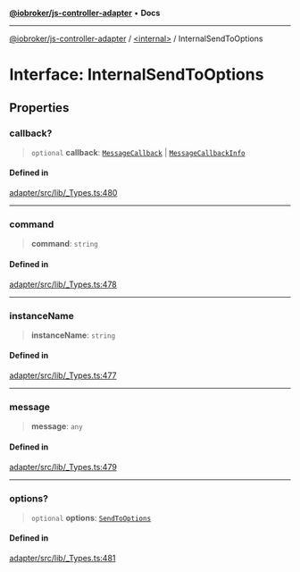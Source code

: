 [**@iobroker/js-controller-adapter**](../../README.md) • **Docs**

***

[@iobroker/js-controller-adapter](../../globals.md) / [\<internal\>](../README.md) / InternalSendToOptions

# Interface: InternalSendToOptions

## Properties

### callback?

> `optional` **callback**: [`MessageCallback`](../type-aliases/MessageCallback.md) \| [`MessageCallbackInfo`](MessageCallbackInfo.md)

#### Defined in

[adapter/src/lib/\_Types.ts:480](https://github.com/ioBroker/ioBroker.js-controller/blob/8896efebaa940f64d52c1c649e1e7f7a5500873b/packages/adapter/src/lib/_Types.ts#L480)

***

### command

> **command**: `string`

#### Defined in

[adapter/src/lib/\_Types.ts:478](https://github.com/ioBroker/ioBroker.js-controller/blob/8896efebaa940f64d52c1c649e1e7f7a5500873b/packages/adapter/src/lib/_Types.ts#L478)

***

### instanceName

> **instanceName**: `string`

#### Defined in

[adapter/src/lib/\_Types.ts:477](https://github.com/ioBroker/ioBroker.js-controller/blob/8896efebaa940f64d52c1c649e1e7f7a5500873b/packages/adapter/src/lib/_Types.ts#L477)

***

### message

> **message**: `any`

#### Defined in

[adapter/src/lib/\_Types.ts:479](https://github.com/ioBroker/ioBroker.js-controller/blob/8896efebaa940f64d52c1c649e1e7f7a5500873b/packages/adapter/src/lib/_Types.ts#L479)

***

### options?

> `optional` **options**: [`SendToOptions`](SendToOptions.md)

#### Defined in

[adapter/src/lib/\_Types.ts:481](https://github.com/ioBroker/ioBroker.js-controller/blob/8896efebaa940f64d52c1c649e1e7f7a5500873b/packages/adapter/src/lib/_Types.ts#L481)
